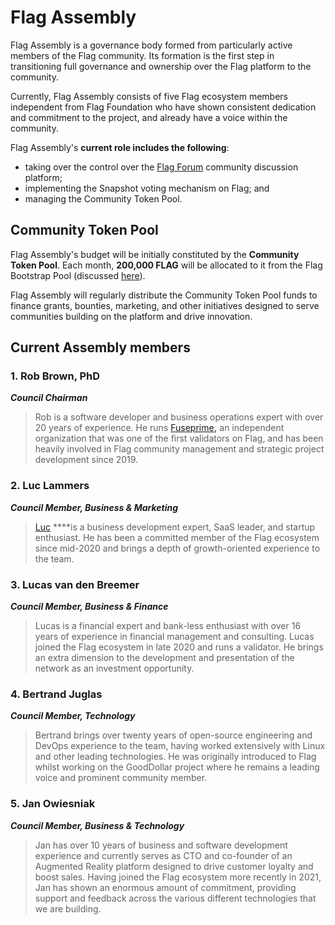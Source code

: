# Flag Assembly

Flag Assembly is a governance body formed from particularly active members of the Flag community. Its formation is the first step in transitioning full governance and ownership over the Flag platform to the community.  

Currently, Flag Assembly consists of five Flag ecosystem members independent from Flag Foundation who have shown consistent dedication and commitment to the project, and already have a voice within the community.

Flag Assembly's **current role includes the following**: 

* taking over the control over the [Flag Forum](https://forum.flagscan.xyz/) community discussion platform;
* implementing the Snapshot voting mechanism on Flag; and
* managing the Community Token Pool.

## Community Token Pool

Flag Assembly's budget will be initially constituted by the **Community Token Pool**. Each month, **200,000 FLAG** will be allocated to it from the Flag Bootstrap Pool \(discussed [here](https://docs.flagscan.xyz/general/fuse-token/fuse-supply-and-current-distribution)\).

Flag Assembly will regularly distribute the Community Token Pool funds to finance grants, bounties, marketing, and other initiatives designed to serve communities building on the platform and drive innovation.  

## Current Assembly members

### **1. Rob Brown, PhD** <a id="b624"></a>

_**Council Chairman**_

> Rob is a software developer and business operations expert with over 20 years of experience. He runs [Fuseprime](https://fuseprime.com/)**,** an independent organization that was one of the first validators on Flag, and has been heavily involved in Flag community management and strategic project development since 2019.

### **2. Luc Lammers** <a id="1b91"></a>

_**Council Member, Business & Marketing**_

> [Luc](https://www.luclammers.com/) ****is a business development expert, SaaS leader, and startup enthusiast. He has been a committed member of the Flag ecosystem since mid-2020 and brings a depth of growth-oriented experience to the team.

### **3. Lucas van den Breemer** <a id="2105"></a>

_**Council Member, Business & Finance**_

> Lucas is a financial expert and bank-less enthusiast with over 16 years of experience in financial management and consulting. Lucas joined the Flag ecosystem in late 2020 and runs a validator. He brings an extra dimension to the development and presentation of the network as an investment opportunity.

### **4. Bertrand Juglas** <a id="41a8"></a>

_**Council Member, Technology**_

> Bertrand brings over twenty years of open-source engineering and DevOps experience to the team, having worked extensively with Linux and other leading technologies. He was originally introduced to Flag whilst working on the GoodDollar project where he remains a leading voice and prominent community member.

### **5. Jan Owiesniak** <a id="bce2"></a>

_**Council Member, Business & Technology**_

> Jan has over 10 years of business and software development experience and currently serves as CTO and co-founder of an Augmented Reality platform designed to drive customer loyalty and boost sales. Having joined the Flag ecosystem more recently in 2021, Jan has shown an enormous amount of commitment, providing support and feedback across the various different technologies that we are building.

